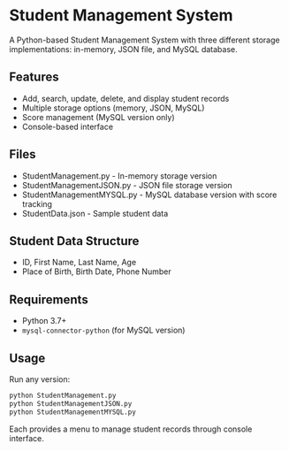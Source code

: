 # Student Management System

A Python-based Student Management System with three different storage implementations: in-memory, JSON file, and MySQL database.

## Features

- Add, search, update, delete, and display student records
- Multiple storage options (memory, JSON, MySQL)
- Score management (MySQL version only)
- Console-based interface

## Files

- StudentManagement.py - In-memory storage version
- StudentManagementJSON.py - JSON file storage version  
- StudentManagementMYSQL.py - MySQL database version with score tracking
- StudentData.json - Sample student data

## Student Data Structure

- ID, First Name, Last Name, Age
- Place of Birth, Birth Date, Phone Number

## Requirements

- Python 3.7+
- `mysql-connector-python` (for MySQL version)

## Usage

Run any version:
```bash
python StudentManagement.py
python StudentManagementJSON.py  
python StudentManagementMYSQL.py
```

Each provides a menu to manage student records through console interface.
